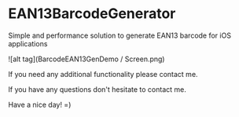 EAN13BarcodeGenerator
=====================

Simple and performance solution to generate EAN13 barcode for iOS applications

![alt tag](BarcodeEAN13GenDemo / Screen.png)

If you need any additional functionality please contact me.

If you have any questions don't hesitate to contact me.

Have a nice day! =)
